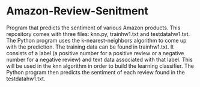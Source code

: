 # Amazon-Review-Senitment
Program that predicts the sentiment of various Amazon products. This repository comes with three files: knn.py, trainhw1.txt
and testdatahw1.txt. The Python program uses the k-nearest-neighbors algorithm to come up with the prediction. The training 
data can be found in trainhw1.txt. It consists of a label (a positive number for a positive review or a negative number for a 
negative review) and text data associated with that label. This will be used in the knn algorithm in order to build the learning
classifier. The Python program then predicts the sentiment of each review found in the testdatahw1.txt. 
